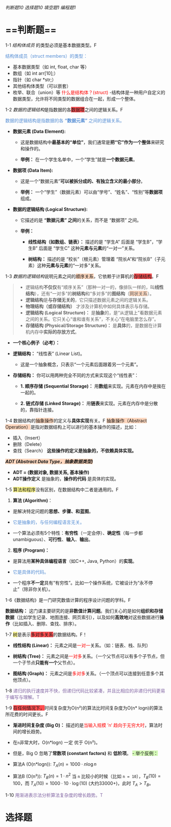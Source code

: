 *判断题10 选择题10 填空题1 编程题1*
# ==判断题==
1-1 *结构体成员* 的类型必须是基本数据类型。F

<font color="#548dd4">结构体成员（struct members）的类型：</font>
- 基本数据类型（如 int, float, char 等）
- 数组（如 int arr[10];）
- 指针（如 char *str;）
- 其他结构体类型（可以嵌套）
- 枚举、联合（union）等
<font color="#ff0000">什么是结构体？(struct)</font>
-结构体是一种用户自定义的数据类型，允许将不同类型的数据组合在一起，形成一个整体。

1-2 *数据的逻辑结构*是指数据的各<span style="background:#ff4d4f">数据项</span>之间的逻辑关系。F

<font color="#548dd4">数据的逻辑结构是指数据的各 **“数据元素”** 之间的逻辑关系。</font>
- **数据元素 (Data Element):**
    
    - 这是数据结构中**最基本的“单位”**，我们通常是**把“它”作为一个整体**来研究和操作的。
        
    - **举例：** 在一个学生名单中，一个“学生”就是**一个数据元素**。
        
- **数据项 (Data Item):**
    
    - 这是一个“数据元素”**可以被拆分成的、有独立含义的最小部分**。
        
    - **举例：** 一个“学生”（数据元素）可以由“学号”、“姓名”、“性别”等**数据项**组成。
        
- **数据的逻辑结构 (Logical Structure):**
    
    - 它描述的是 **“数据元素” 之间**的关系，而不是 “数据项” 之间。
        
    - **举例：**
        
        - **线性结构（如数组、链表）：** 描述的是 “学生A” 后面是 “学生B”，“学生B” 后面是 “学生C” 这种**元素与元素**的“一对一”关系。
            
        - **树结构：** 描述的是 “校长”（根元素）管理着 “院长A”和“院长B”（子元素）这种**元素与元素**的“一对多”关系。

1-3 *数据的逻辑结构*说明元素之间的<span style="background:rgba(255, 183, 139, 0.55)">顺序关系</span>，它依赖于计算机的<span style="background:#ff4d4f">存储结构</span>。F
>- 逻辑结构**不仅仅**有“顺序关系”（那种一对一的，像排队一样的，叫**线性结构**），还有“一对多”的**树结构**和“多对多”的**图结构**（<span style="background:rgba(255, 183, 139, 0.55)">网状关系</span>）。
> - **逻辑结构**是**与存储无关的**，它只描述数据元素之间的逻辑关系。
> - **物理结构（或存储结构）** 才涉及计算机中如何具体表示与存储。
> -  **逻辑结构 (Logical Structure)：** 是**抽象**的，是“从逻辑上”看数据元素之间的关系。它只关心“谁和谁有关系”，不关心“在电脑里怎么存”。
> - **存储结构 (Physical/Storage Structure)：** 是**具体**的，是数据在计算机内存中**实际的存放方式**。

- **一个核心例子（必考）：**
- **逻辑结构：** “线性表” (Linear List)。
    
    - 这是一个抽象概念，只表示“一个元素后面跟着另一个元素”。
        
- **存储结构：** 你可以用两种完全不同的方式来实现这个“线性表”：
    
    - **1. 顺序存储 (Sequential Storage)：** 用**数组**来实现。元素在内存中是挨在一起的。
        
    - **2. 链式存储 (Linked Storage)：** 用**链表**来实现。元素在内存中是分散的，靠指针连接。

1-4 数据结构的<span style="background:rgba(255, 183, 139, 0.55)">抽象操作</span>的定义与**具体实现**有关。F
<span style="background:rgba(255, 183, 139, 0.55)">抽象操作（Abstract Operation）</span>是指对数据结构上可以进行的基本操作的描述，比如：
- 插入（Insert）
- 删除（Delete）
- 查找（Search）
**这些操作的定义是抽象的，不依赖具体实现。**

<span style="background:rgba(255, 183, 139, 0.55)">***ADT (Abstract Data Type，抽象数据类型)***</span>
- **ADT = (数据对象, 数据关系, 基本操作)**
- **ADT操作定义** 是抽象的，**操作的代码** 是具体的实现。

1-5 <span style="background:#fff88f">算法和程序</span>没有区别，在数据结构中二者是通用的。F

1. **算法 (Algorithm)**：
- 是解决特定问题的**思想、步骤、和蓝图**。
    
- <font color="#548dd4">它是抽象的，与任何编程语言无关。</font>
    
- 一个算法必须有5个特性：**有穷性**（一定会停）、**确定性**（每一步都 unambiguous）、**可行性**、**输入**、**输出**。

2. **程序 (Program)：**
- 是算法用**某种具体编程语言**（如C++, Java, Python）的**实现**。
    
- <font color="#548dd4">它是具体的代码。</font>
    
- 一个程序**不一定**具有“有穷性”。比如一个操作系统，它被设计为“永不停止”（除非你关机）。

1-6《数据结构》是一门研究数值计算的程序设计问题的学科。F

**数据结构：** 这门课主要研究的是**非数值计算问题**。我们关心的是如何**组织和存储数据**（比如学生记录、地图连接、网页索引），以及如何**高效地**对这些数据进行**操作**（比如插入、删除、查找、排序）。

1-7 <span style="background:#fff88f">树</span>是表示<span style="background:#ff4d4f">多对多关系</span>的数据结构。F！

- **线性结构 (Linear)：** 元素之间是<font color="#ff0000">一对一</font>关系。（如：链表、栈、队列）
    
- **树结构 (Tree)：** 元素之间是<font color="#ff0000">一对多</font>关系。（一个父节点可以有多个子节点，但一个子节点**只能有一个**父节点）。
    
- **图结构 (Graph)：** 元素之间是<font color="#ff0000">多对多</font>关系。（一个顶点可以连接到任意多个其他顶点）。

1-8 <font color="#8064a2">递归的执行速度并不快，但递归代码比较紧凑，并且比相应的非递归代码更易于编写与理解。T</font>

1-9 <span style="background:#ff4d4f">在任何情况下，</span>时间复杂度为O(n²)的算法比时间复杂度为O(n* logn)的算法所花费的时间更长。F
- **渐进时间复杂度 (Big O)：** 描述的是<font color="#ff0000">当输入规模 ’n‘ 趋向于无穷大时</font>，算法时间的增长趋势。
    
- 在`n`非常大时，O(n*logn) 一定 优于 O(n²)。
    
- 但是，Big O 忽略了**常数项 (constant factors)** 和 **低阶项**。
<span style="background:#d3f8b6">- 举个反例：</span>
- 算法A (O(n*logn)): $T_A(n) = 1000 \cdot n \log n$
- 算法B (O(n²)): $T_B(n) = 1 \cdot n^2$
当 `n` 比较小的时候（比如 `n = 10`），$T_B(10) = 100$，而 $T_A(10) = 1000 \cdot 10 \cdot \log(10)$ (大约33000+)，此时 $T_A > T_B$。

1-10 <font color="#8064a2">用渐进表示法分析算法复杂度的增长趋势。T</font>


# 选择题
